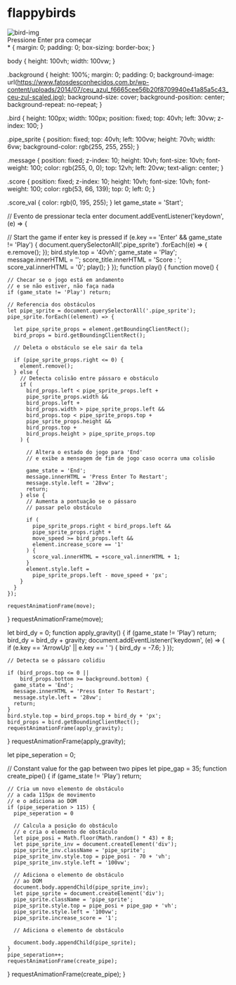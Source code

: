 # flappybirds
<!DOCTYPE html>
<html lang="pt-BR">
<head>
  <meta charset="UTF-8">
  <title>Flappy Bird da Shopee</title>
  <link rel="stylesheet" href="styles.css">

</head>
<body>
    <div class="background"></div>
    <img class="bird" src="img2/Woody_Woodpecker.png" alt="bird-img">
    <div class="message">
        Pressione Enter pra começar
    </div>
    <div class="score">
        <span class="score_title"></span>
        <span class="score_val"></span>
    </div>
    <script src="gfg.js"></script>
    <script src="index.js"></script>
</body>
</body>
</html>
  * {
    margin: 0;
    padding: 0;
    box-sizing: border-box;
}

body {
    height: 100vh;
    width: 100vw;
}

.background {
      height: 100%;
  margin: 0;
  padding: 0;
  background-image: url(https://www.fatosdesconhecidos.com.br/wp-content/uploads/2014/07/ceu_azul_f6665cee56b20f8709940e41a85a5c43_ceu-zul-scaled.jpg); 
  background-size: cover;
  background-position: center;
  background-repeat: no-repeat;
}

.bird {
    height: 100px;
    width: 100px;
    position: fixed;
    top: 40vh;
    left: 30vw;
    z-index: 100;
}

.pipe_sprite {
    position: fixed;
    top: 40vh;
    left: 100vw;
    height: 70vh;
    width: 6vw;
    background-color: rgb(255, 255, 255);
}

.message {
    position: fixed;
    z-index: 10;
    height: 10vh;
    font-size: 10vh;
    font-weight: 100;
    color: rgb(255, 0, 0);
    top: 12vh;
    left: 20vw;
    text-align: center;
}

.score {
    position: fixed;
    z-index: 10;
    height: 10vh;
    font-size: 10vh;
    font-weight: 100;
    color: rgb(53, 66, 139);
    top: 0;
    left: 0;
}

.score_val {
    color: rgb(0, 195, 255);
}
let game_state = 'Start';
  
// Evento de pressionar tecla enter
document.addEventListener('keydown', (e) => {
  
  // Start the game if enter key is pressed
  if (e.key == 'Enter' &&
      game_state != 'Play') {
    document.querySelectorAll('.pipe_sprite')
              .forEach((e) => {
      e.remove();
    });
    bird.style.top = '40vh';
    game_state = 'Play';
    message.innerHTML = '';
    score_title.innerHTML = 'Score : ';
    score_val.innerHTML = '0';
    play();
  }
});
function play() {
  function move() {
    
    // Checar se o jogo está em andamento
    // e se não estiver, não faça nada
    if (game_state != 'Play') return;
    
    // Referencia dos obstáculos
    let pipe_sprite = document.querySelectorAll('.pipe_sprite');
    pipe_sprite.forEach((element) => {
      
      let pipe_sprite_props = element.getBoundingClientRect();
      bird_props = bird.getBoundingClientRect();
      
      // Deleta o obstáculo se ele sair da tela
    
      if (pipe_sprite_props.right <= 0) {
        element.remove();
      } else {
        // Detecta colisão entre pássaro e obstáculo
        if (
          bird_props.left < pipe_sprite_props.left +
          pipe_sprite_props.width &&
          bird_props.left +
          bird_props.width > pipe_sprite_props.left &&
          bird_props.top < pipe_sprite_props.top +
          pipe_sprite_props.height &&
          bird_props.top +
          bird_props.height > pipe_sprite_props.top
        ) {
          
          // Altera o estado do jogo para 'End'
          // e exibe a mensagem de fim de jogo caso ocorra uma colisão
    
          game_state = 'End';
          message.innerHTML = 'Press Enter To Restart';
          message.style.left = '28vw';
          return;
        } else {
          // Aumenta a pontuação se o pássaro
          // passar pelo obstáculo

          if (
            pipe_sprite_props.right < bird_props.left &&
            pipe_sprite_props.right + 
            move_speed >= bird_props.left &&
            element.increase_score == '1'
          ) {
            score_val.innerHTML = +score_val.innerHTML + 1;
          }
          element.style.left = 
            pipe_sprite_props.left - move_speed + 'px';
        }
      }
    });

    requestAnimationFrame(move);
  }
  requestAnimationFrame(move);

  let bird_dy = 0;
  function apply_gravity() {
    if (game_state != 'Play') return;
    bird_dy = bird_dy + gravity;
    document.addEventListener('keydown', (e) => {
      if (e.key == 'ArrowUp' || e.key == ' ') {
        bird_dy = -7.6;
      }
    });

    // Detecta se o pássaro colidiu

    if (bird_props.top <= 0 ||
        bird_props.bottom >= background.bottom) {
      game_state = 'End';
      message.innerHTML = 'Press Enter To Restart';
      message.style.left = '28vw';
      return;
    }
    bird.style.top = bird_props.top + bird_dy + 'px';
    bird_props = bird.getBoundingClientRect();
    requestAnimationFrame(apply_gravity);
  }
  requestAnimationFrame(apply_gravity);

  let pipe_seperation = 0;
  
  // Constant value for the gap between two pipes
  let pipe_gap = 35;
  function create_pipe() {
    if (game_state != 'Play') return;
    
    // Cria um novo elemento de obstáculo 
    // a cada 115px de movimento
    // e o adiciona ao DOM
    if (pipe_seperation > 115) {
      pipe_seperation = 0
      
      // Calcula a posição do obstáculo
      // e cria o elemento de obstáculo
      let pipe_posi = Math.floor(Math.random() * 43) + 8;
      let pipe_sprite_inv = document.createElement('div');
      pipe_sprite_inv.className = 'pipe_sprite';
      pipe_sprite_inv.style.top = pipe_posi - 70 + 'vh';
      pipe_sprite_inv.style.left = '100vw';
      
      // Adiciona o elemento de obstáculo
      // ao DOM
      document.body.appendChild(pipe_sprite_inv);
      let pipe_sprite = document.createElement('div');
      pipe_sprite.className = 'pipe_sprite';
      pipe_sprite.style.top = pipe_posi + pipe_gap + 'vh';
      pipe_sprite.style.left = '100vw';
      pipe_sprite.increase_score = '1';
      
      // Adiciona o elemento de obstáculo 
      
      document.body.appendChild(pipe_sprite);
    }
    pipe_seperation++;
    requestAnimationFrame(create_pipe);
  }
  requestAnimationFrame(create_pipe);
}
